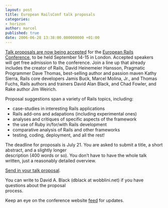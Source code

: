 ```yaml
---
layout: post
title: European RailsConf talk proposals
categories:
- horizon
author: marcel
published: true
date: 2006-06-28 13:38:00.000000000 +01:00
---
```

<p><a href="http://eurorails.rubycentral.org">Talk proposals are now being accepted</a> for the <a href="http://europe.railsconf.org/">European Rails                     <br />
Conference</a>, to be held September 14-15 in London.  Accepted speakers              <br />
will get free admission to the conference.  Join a line up that already includes the creator of Rails, David Heinemeier Hansson, Pragmatic Programmer Dave Thomas, best-selling author and passion maven Kathy Sierra, Rails core developers Jamis Buck, Marcel Molina, Jr., and Thomas Fuchs, Rails authors and trainers David Alan Black, and Chad Fowler, and Rake author Jim Weirich.</p>
<p>Proposal suggestions span a variety of Rails topics, including:</p>
<ul>
	<li>case-studies in interesting Rails applications</li>
	<li>Rails add-ons and adapations (including experimental ones)</li>
	<li>analyses and critiques of specific aspects of the framework</li>
	<li>the use of Ruby in/for/with Rails development</li>
	<li>comparative analysis of Rails and other frameworks</li>
	<li>testing, coding, deployment, and all the rest!</li>
</ul>
<p>The deadline for proposals is July 21.  You are asked to submit a title, a short abstract, and a slightly longer                       <br />
description (400 words or so).  You don&#8217;t have to have the whole talk             <br />
written, just a reasonably detailed overview.</p>
<p><a href="http://eurorails.rubycentral.org">Send in your talk proposal</a>.</p>
<p>You can write to David A. Black (dblack at wobblini.net) if you have questions about the proposal             <br />
process.</p>
<p>Keep an eye on the conference website <a href="http://europe.railsconf.org/xml/rss/feed.xml">feed</a> for updates.</p>